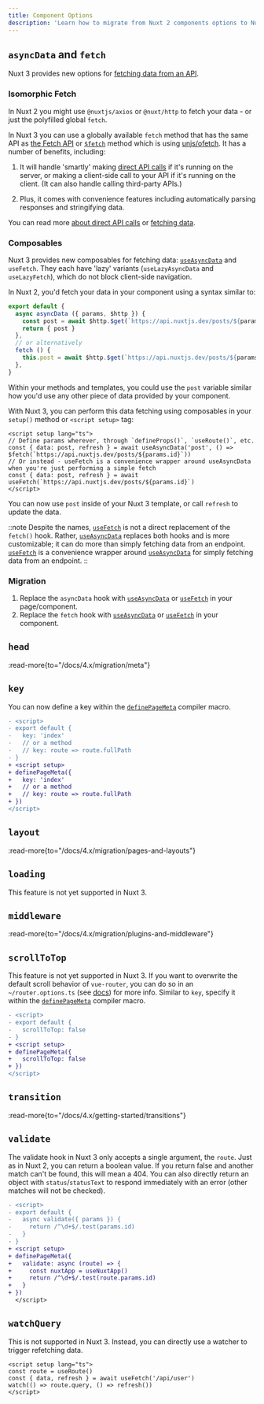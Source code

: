 ```yaml
---
title: Component Options
description: 'Learn how to migrate from Nuxt 2 components options to Nuxt 3 composables.'
---
```


## `asyncData` and `fetch`

Nuxt 3 provides new options for [fetching data from an API](/docs/4.x/getting-started/data-fetching).

<!-- TODO: Intro to <script setup> -->
<!-- TODO: Mention about options compatibility with asyncData -->

### Isomorphic Fetch

In Nuxt 2 you might use `@nuxtjs/axios` or `@nuxt/http` to fetch your data - or just the polyfilled global `fetch`.

In Nuxt 3 you can use a globally available `fetch` method that has the same API as [the Fetch API](https://developer.mozilla.org/en-US/docs/Web/API/Fetch_API/Using_Fetch) or [`$fetch`](/docs/4.x/api/utils/dollarfetch) method which is using [unjs/ofetch](https://github.com/unjs/ofetch). It has a number of benefits, including:

1. It will handle 'smartly' making [direct API calls](/docs/4.x/guide/concepts/server-engine#direct-api-calls) if it's running on the server, or making a client-side call to your API if it's running on the client. (It can also handle calling third-party APIs.)

2. Plus, it comes with convenience features including automatically parsing responses and stringifying data.

You can read more [about direct API calls](/docs/4.x/guide/concepts/server-engine#direct-api-calls) or [fetching data](/docs/4.x/getting-started/data-fetching).

### Composables

Nuxt 3 provides new composables for fetching data: [`useAsyncData`](/docs/4.x/api/composables/use-async-data) and `useFetch`. They each have 'lazy' variants (`useLazyAsyncData` and `useLazyFetch`), which do not block client-side navigation.

In Nuxt 2, you'd fetch your data in your component using a syntax similar to:

```ts
export default {
  async asyncData ({ params, $http }) {
    const post = await $http.$get(`https://api.nuxtjs.dev/posts/${params.id}`)
    return { post }
  },
  // or alternatively
  fetch () {
    this.post = await $http.$get(`https://api.nuxtjs.dev/posts/${params.id}`)
  },
}
```

Within your methods and templates, you could use the `post` variable similar how you'd use any other piece of data provided by your component.

With Nuxt 3, you can perform this data fetching using composables in your `setup()` method or `<script setup>` tag:

```vue
<script setup lang="ts">
// Define params wherever, through `defineProps()`, `useRoute()`, etc.
const { data: post, refresh } = await useAsyncData('post', () => $fetch(`https://api.nuxtjs.dev/posts/${params.id}`))
// Or instead - useFetch is a convenience wrapper around useAsyncData when you're just performing a simple fetch
const { data: post, refresh } = await useFetch(`https://api.nuxtjs.dev/posts/${params.id}`)
</script>
```

You can now use `post` inside of your Nuxt 3 template, or call `refresh` to update the data.

::note
Despite the names, [`useFetch`](/docs/4.x/api/composables/use-fetch) is not a direct replacement of the `fetch()` hook. Rather, [`useAsyncData`](/docs/4.x/api/composables/use-async-data) replaces both hooks and is more customizable; it can do more than simply fetching data from an endpoint. [`useFetch`](/docs/4.x/api/composables/use-fetch) is a convenience wrapper around [`useAsyncData`](/docs/4.x/api/composables/use-async-data) for simply fetching data from an endpoint.
::

### Migration

1. Replace the `asyncData` hook with [`useAsyncData`](/docs/4.x/api/composables/use-async-data) or [`useFetch`](/docs/4.x/api/composables/use-fetch) in your page/component.
2. Replace the `fetch` hook with [`useAsyncData`](/docs/4.x/api/composables/use-async-data) or [`useFetch`](/docs/4.x/api/composables/use-fetch) in your component.

## `head`

:read-more{to="/docs/4.x/migration/meta"}

## `key`

You can now define a key within the [`definePageMeta`](/docs/4.x/api/utils/define-page-meta) compiler macro.

```diff [app/pages/index.vue]
- <script>
- export default {
-   key: 'index'
-   // or a method
-   // key: route => route.fullPath
- }
+ <script setup>
+ definePageMeta({
+   key: 'index'
+   // or a method
+   // key: route => route.fullPath
+ })
</script>
```

## `layout`

:read-more{to="/docs/4.x/migration/pages-and-layouts"}

## `loading`

This feature is not yet supported in Nuxt 3.

## `middleware`

:read-more{to="/docs/4.x/migration/plugins-and-middleware"}

## `scrollToTop`

This feature is not yet supported in Nuxt 3. If you want to overwrite the default scroll behavior of `vue-router`, you can do so in an `~/router.options.ts` (see [docs](/docs/4.x/guide/recipes/custom-routing#router-options)) for more info.
Similar to `key`, specify it within the [`definePageMeta`](/docs/4.x/api/utils/define-page-meta) compiler macro.

```diff [app/pages/index.vue]
- <script>
- export default {
-   scrollToTop: false
- }
+ <script setup>
+ definePageMeta({
+   scrollToTop: false
+ })
</script>
```

## `transition`

:read-more{to="/docs/4.x/getting-started/transitions"}

## `validate`

The validate hook in Nuxt 3 only accepts a single argument, the `route`. Just as in Nuxt 2, you can return a boolean value. If you return false and another match can't be found, this will mean a 404. You can also directly return an object with `status`/`statusText` to respond immediately with an error (other matches will not be checked).

```diff [app/pages/users/[id\\].vue]
- <script>
- export default {
-   async validate({ params }) {
-     return /^\d+$/.test(params.id)
-   }
- }
+ <script setup>
+ definePageMeta({
+   validate: async (route) => {
+     const nuxtApp = useNuxtApp()
+     return /^\d+$/.test(route.params.id)
+   }
+ })
  </script>
```

## `watchQuery`

This is not supported in Nuxt 3. Instead, you can directly use a watcher to trigger refetching data.

```vue [app/pages/users/[id\\].vue]
<script setup lang="ts">
const route = useRoute()
const { data, refresh } = await useFetch('/api/user')
watch(() => route.query, () => refresh())
</script>
```
